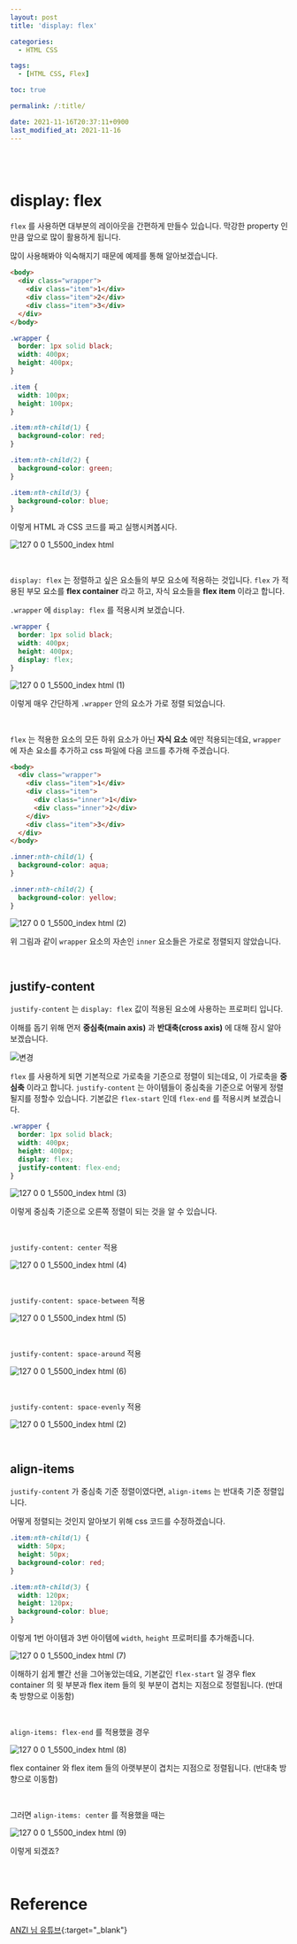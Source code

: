 ```yaml
---
layout: post
title: 'display: flex'

categories:
  - HTML CSS

tags:
  - [HTML CSS, Flex]

toc: true

permalink: /:title/

date: 2021-11-16T20:37:11+0900
last_modified_at: 2021-11-16
---
```


<br>
<br>

# display: flex

`flex` 를 사용하면 대부분의 레이아웃을 간편하게 만들수 있습니다. 막강한 property 인 만큼 앞으로 많이 활용하게 됩니다.

많이 사용해봐야 익숙해지기 때문에 예제를 통해 알아보겠습니다.

```html
<body>
  <div class="wrapper">
    <div class="item">1</div>
    <div class="item">2</div>
    <div class="item">3</div>
  </div>
</body>
```

```css
.wrapper {
  border: 1px solid black;
  width: 400px;
  height: 400px;
}

.item {
  width: 100px;
  height: 100px;
}

.item:nth-child(1) {
  background-color: red;
}

.item:nth-child(2) {
  background-color: green;
}

.item:nth-child(3) {
  background-color: blue;
}
```

이렇게 HTML 과 CSS 코드를 짜고 실행시켜봅시다.

![127 0 0 1_5500_index html](https://user-images.githubusercontent.com/87692499/141979140-825c40ee-a29c-4308-a1bd-a9328a132cf7.png)

<br>

`display: flex` 는 정렬하고 싶은 요소들의 부모 요소에 적용하는 것입니다. `flex` 가 적용된 부모 요소를 **flex container** 라고 하고, 자식 요소들을 **flex item** 이라고 합니다.

`.wrapper` 에 `display: flex` 를 적용시켜 보겠습니다.

```css
.wrapper {
  border: 1px solid black;
  width: 400px;
  height: 400px;
  display: flex;
}
```

![127 0 0 1_5500_index html (1)](https://user-images.githubusercontent.com/87692499/141985293-a90751d8-e1b9-457e-a4f2-c4349e97bad7.png)

이렇게 매우 간단하게 `.wrapper` 안의 요소가 가로 정렬 되었습니다.

<br>

`flex` 는 적용한 요소의 모든 하위 요소가 아닌 **자식 요소** 에만 적용되는데요, `wrapper` 에 자손 요소를 추가하고 css 파일에 다음 코드를 추가해 주겠습니다.

```html
<body>
  <div class="wrapper">
    <div class="item">1</div>
    <div class="item">
      <div class="inner">1</div>
      <div class="inner">2</div>
    </div>
    <div class="item">3</div>
  </div>
</body>
```

```css
.inner:nth-child(1) {
  background-color: aqua;
}

.inner:nth-child(2) {
  background-color: yellow;
}
```

![127 0 0 1_5500_index html (2)](https://user-images.githubusercontent.com/87692499/141979842-d807907e-0512-4cd4-ae1c-122c0b484a1c.png)

위 그림과 같이 `wrapper` 요소의 자손인 `inner` 요소들은 가로로 정렬되지 않았습니다.

<br>

## justify-content

`justify-content` 는 `display: flex` 값이 적용된 요소에 사용하는 프로퍼티 입니다.

이해를 돕기 위해 먼저 **중심축(main axis)** 과 **반대축(cross axis)** 에 대해 잠시 알아 보겠습니다.

![변경](https://user-images.githubusercontent.com/87692499/141984437-ccd3543e-2c80-4aa2-87a0-65718c901aa9.png)

`flex` 를 사용하게 되면 기본적으로 가로축을 기준으로 정렬이 되는데요, 이 가로축을 **중심축** 이라고 합니다. `justify-content` 는 아이템들이 중심축을 기준으로 어떻게 정렬될지를 정할수 있습니다. 기본값은 `flex-start` 인데 `flex-end` 를 적용시켜 보겠습니다.

```css
.wrapper {
  border: 1px solid black;
  width: 400px;
  height: 400px;
  display: flex;
  justify-content: flex-end;
}
```

![127 0 0 1_5500_index html (3)](https://user-images.githubusercontent.com/87692499/141980372-ec672b0a-4767-40a0-9dc5-0a5938942fee.png)

이렇게 중심축 기준으로 오른쪽 정렬이 되는 것을 알 수 있습니다.

<br>

`justify-content: center` 적용

![127 0 0 1_5500_index html (4)](https://user-images.githubusercontent.com/87692499/141981170-5b75fdf3-edc2-4fa4-902c-19ef1879a3fe.png)

<br>

`justify-content: space-between` 적용

![127 0 0 1_5500_index html (5)](https://user-images.githubusercontent.com/87692499/141981213-fccb993d-1bd1-4f22-8a47-280fb952dc4e.png)

<br>

`justify-content: space-around` 적용

![127 0 0 1_5500_index html (6)](https://user-images.githubusercontent.com/87692499/141981321-fe650644-e3e1-4e87-8ab7-449585ed1bec.png)

<br>

`justify-content: space-evenly` 적용

![127 0 0 1_5500_index html (2)](https://user-images.githubusercontent.com/87692499/141998823-13dd2758-fc8c-4e92-8b33-8d47fd71bd87.png)

<br>

## align-items

`justify-content` 가 중심축 기준 정렬이였다면, `align-items` 는 반대축 기준 정렬입니다.

어떻게 정렬되는 것인지 알아보기 위해 css 코드를 수정하겠습니다.

```css
.item:nth-child(1) {
  width: 50px;
  height: 50px;
  background-color: red;
}

.item:nth-child(3) {
  width: 120px;
  height: 120px;
  background-color: blue;
}
```

이렇게 1번 아이템과 3번 아이템에 `width`, `height` 프로퍼티를 추가해줍니다.

![127 0 0 1_5500_index html (7)](https://user-images.githubusercontent.com/87692499/141982581-a449aa37-794a-4ba1-8bf1-b66dac7e7fcb.png)

이해하기 쉽게 빨간 선을 그어놓았는데요, 기본값인 `flex-start` 일 경우 flex container 의 윗 부분과 flex item 들의 윗 부분이 겹치는 지점으로 정렬됩니다. (반대축 방향으로 이동함)

<br>

`align-items: flex-end` 를 적용했을 경우

![127 0 0 1_5500_index html (8)](https://user-images.githubusercontent.com/87692499/141983440-8c095c69-55ee-4008-b8ae-c6280868eadf.png)

flex container 와 flex item 들의 아랫부분이 겹치는 지점으로 정렬됩니다. (반대축 방향으로 이동함)

<br>

그러면 `align-items: center` 를 적용했을 때는

![127 0 0 1_5500_index html (9)](https://user-images.githubusercontent.com/87692499/141983963-1117f53b-c2f4-4882-9a69-517769152ddc.png)

이렇게 되겠죠?

<br>

# Reference

[ANZI 님 유튜브](https://www.youtube.com/watch?v=2BHyrE-nR3Q){:target="\_blank"}
